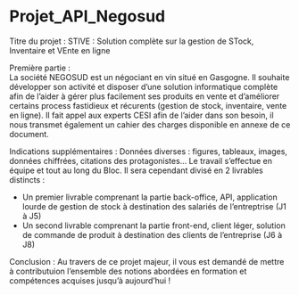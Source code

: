 # Projet_API_Negosud

Titre du projet :
STIVE : Solution complète sur la gestion de STock, Inventaire et VEnte en ligne

Première partie :	
La société NEGOSUD est un négociant en vin situé en Gasgogne. Il souhaite développer son activité et disposer d’une solution informatique complète afin de l’aider à gérer plus facilement ses produits en vente et d’améliorer certains process fastidieux et récurents (gestion de stock, inventaire, vente en ligne).
Il fait appel aux experts CESI afin de l’aider dans son besoin, il nous transmet également un cahier des charges disponible en annexe de ce document. 

Indications supplémentaires :
Données diverses : figures, tableaux, images, données chiffrées, citations des protagonistes…
Le travail s’effectue en équipe et tout au long du Bloc. Il sera cependant divisé en 2 livrables distincts : 
-	Un premier livrable comprenant la partie back-office, API, application lourde de gestion de stock à destination des salariés de l’entreptrise (J1 à J5)
-	Un second livrable comprenant la partie front-end, client léger, solution de commande de produit à destination des clients de l’entreprise (J6 à J8)

Conclusion :
Au travers de ce projet majeur, il vous est demandé de mettre à contributuion l’ensemble des notions abordées en formation et compétences acquises jusqu’à aujourd’hui !
